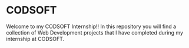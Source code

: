 # CODSOFT
Welcome to my CODSOFT Internship!! In this repository you will find a collection of Web Development projects that I have completed during my internship at CODSOFT.
